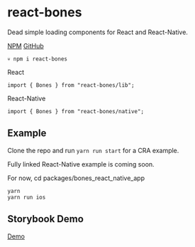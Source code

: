 # react-bones

Dead simple loading components for React and React-Native.

[NPM](https://www.npmjs.com/package/react-bones)
[GitHub](https://github.com/jottenlips/react-bones/)

```
💀 npm i react-bones
```

React

```
import { Bones } from "react-bones/lib";

```

React-Native

```
import { Bones } from "react-bones/native";

```

## Example

Clone the repo and run `yarn run start` for a CRA example.

Fully linked React-Native example is coming soon.

For now, cd packages/bones_react_native_app

```
yarn
yarn run ios
```

## Storybook Demo

[Demo](https://jottenlips.github.io/react-bones/?path=/docs/bones--bones-default)
